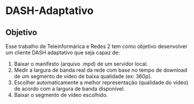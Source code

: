 # DASH-Adaptativo

## Objetivo

Esse trabalho de Teleinformárica e Redes 2 tem como objetivo desenvolver um cliente DASH adaptativo que seja capaz de:

1. Baixar o manifesto (arquivo .mpd) de um servidor local.
2. Medir a largura de banda real da rede com base no tempo de download de um segmento de vídeo de baixa qualidade (ex: 360p).
3. Escolher automaticamente a melhor representação (qualidade do vídeo) de acordo com a largura de banda disponível.
4. Baixar o segmento de vídeo escolhido.
